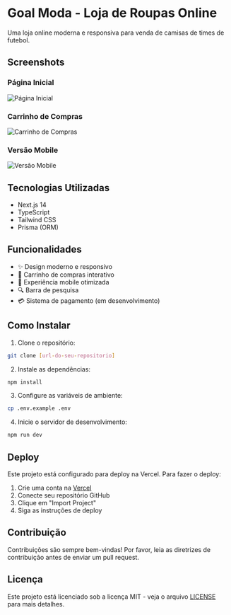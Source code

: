 # Goal Moda - Loja de Roupas Online

Uma loja online moderna e responsiva para venda de camisas de times de futebol.

## Screenshots

### Página Inicial
![Página Inicial](/screenshots/home.png)

### Carrinho de Compras
![Carrinho de Compras](/screenshots/cart.png)

### Versão Mobile
![Versão Mobile](/screenshots/mobile.png)

## Tecnologias Utilizadas

- Next.js 14
- TypeScript
- Tailwind CSS
- Prisma (ORM)

## Funcionalidades

- ✨ Design moderno e responsivo
- 🛒 Carrinho de compras interativo
- 📱 Experiência mobile otimizada
- 🔍 Barra de pesquisa
- 💳 Sistema de pagamento (em desenvolvimento)

## Como Instalar

1. Clone o repositório:
```bash
git clone [url-do-seu-repositorio]
```

2. Instale as dependências:
```bash
npm install
```

3. Configure as variáveis de ambiente:
```bash
cp .env.example .env
```

4. Inicie o servidor de desenvolvimento:
```bash
npm run dev
```

## Deploy

Este projeto está configurado para deploy na Vercel. Para fazer o deploy:

1. Crie uma conta na [Vercel](https://vercel.com)
2. Conecte seu repositório GitHub
3. Clique em "Import Project"
4. Siga as instruções de deploy

## Contribuição

Contribuições são sempre bem-vindas! Por favor, leia as diretrizes de contribuição antes de enviar um pull request.

## Licença

Este projeto está licenciado sob a licença MIT - veja o arquivo [LICENSE](LICENSE) para mais detalhes.
